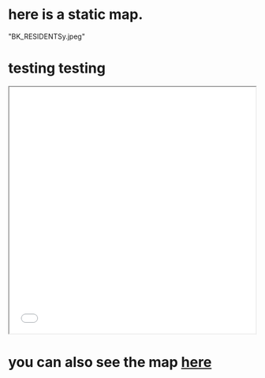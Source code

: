 # here is a static map.
"BK_RESIDENTSy.jpeg"


# testing testing 

<iframe src="purple_stops.html" width = "500" height = "500"></iframe>

# you can also see the map [here](purple_stops.html)
